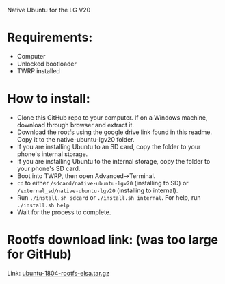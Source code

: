 Native Ubuntu for the LG V20

# Requirements:
- Computer
- Unlocked bootloader
- TWRP installed

# How to install:
- Clone this GitHub repo to your computer. If on a Windows machine, download through browser and extract it.
- Download the rootfs using the google drive link found in this readme. Copy it to the native-ubuntu-lgv20 folder.
- If you are installing Ubuntu to an SD card, copy the folder to your phone's internal storage.
- If you are installing Ubuntu to the internal storage, copy the folder to your phone's SD card.
- Boot into TWRP, then open Advanced->Terminal.
- ```cd``` to either ```/sdcard/native-ubuntu-lgv20``` (installing to SD) or ```/external_sd/native-ubuntu-lgv20``` (installing to internal).
- Run ```./install.sh sdcard``` or ```./install.sh internal```. For help, run ```./install.sh help```
- Wait for the process to complete.

# Rootfs download link: (was too large for GitHub)
Link: [ubuntu-1804-rootfs-elsa.tar.gz](https://drive.google.com/open?id=1Xg-6hLnFV5t11H_v28tjxh-7QvxTSIlB)
